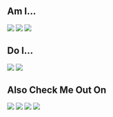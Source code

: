 ## Am I...
<img src="https://img.shields.io/badge/Busy%3F-No%20:P-orange?style=flat"> <img src="https://img.shields.io/badge/Curious%3F-Yes!%20:D-brightgreen?style=flat"> <img src="https://img.shields.io/badge/Interested%20In%20Learning%20Someting%3F-Always!%20:v-red?style=flat">

## Do I...
<img src="https://img.shields.io/badge/Wanna%20Chat%3F-Sure!%20;)-blue?style=flat"> <img src="https://img.shields.io/badge/Feel%20Like%20Doing%20Anything%3F-No%20:(-81a2b3?style=flat"> 

## Also Check Me Out On
<a href="https://www.facebook.com/my.sabil4"><img src="https://img.shields.io/badge/Facebook-my.sabil4-1877f2?style=flat&logo=facebook"></a> <a href="https://twitter.com/mysabil4"><img src="https://img.shields.io/badge/Twitter-@mysabil4-blue?style=flat&logo=twitter"></a> <a href="https://www.instagram.com/my.sabil4/"><img src="https://img.shields.io/badge/Instagram-@my.sabil4-ff3264?style=flat&logo=instagram"></a> <a href="https://www.discordapp.com/users/681000381790027789"><img src="https://img.shields.io/badge/Discord-NinjaByte%239397-5865f2?style=flat&logo=discord"></a>
